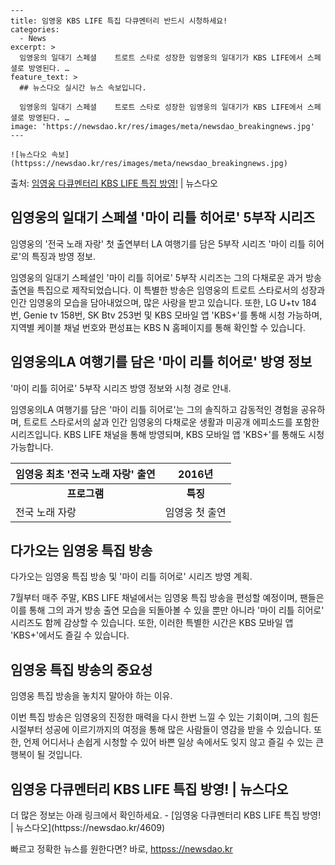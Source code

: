     ---
    title: 임영웅 KBS LIFE 특집 다큐멘터리 반드시 시청하세요!
    categories:
      - News
    excerpt: >
      임영웅의 일대기 스페셜    트로트 스타로 성장한 임영웅의 일대기가 KBS LIFE에서 스페셜로 방영된다. …
    feature_text: >
      ## 뉴스다오 실시간 뉴스 속보입니다.
    
      임영웅의 일대기 스페셜    트로트 스타로 성장한 임영웅의 일대기가 KBS LIFE에서 스페셜로 방영된다. …
    image: 'https://newsdao.kr/res/images/meta/newsdao_breakingnews.jpg'
    ---
    
    ![뉴스다오 속보](httpss://newsdao.kr/res/images/meta/newsdao_breakingnews.jpg)

<p>출처: <a href="httpss://newsdao.kr/4609" rel="dofollow">임영웅 다큐멘터리 KBS LIFE 특집 방영!</a> | 뉴스다오</p>

<h2 data-ke-size="size26">임영웅의 일대기 스페셜 '마이 리틀 히어로' 5부작 시리즈</h2>
임영웅의 '전국 노래 자랑' 첫 출연부터 LA 여행기를 담은 5부작 시리즈 '마이 리틀 히어로'의 특징과 방영 정보.

<p data-ke-size="size16">임영웅의 일대기 스페셜인 '마이 리틀 히어로' 5부작 시리즈는 그의 다채로운 과거 방송 출연을 특집으로 제작되었습니다. 이 특별한 방송은 임영웅의 트로트 스타로서의 성장과 인간 임영웅의 모습을 담아내었으며, 많은 사랑을 받고 있습니다. 또한, LG U+tv 184번, Genie tv 158번, SK Btv 253번 및 KBS 모바일 앱 'KBS+'를 통해 시청 가능하며, 지역별 케이블 채널 번호와 편성표는 KBS N 홈페이지를 통해 확인할 수 있습니다.</p>

<h2 data-ke-size="size26">임영웅의LA 여행기를 담은 '마이 리틀 히어로' 방영 정보</h2>
'마이 리틀 히어로' 5부작 시리즈 방영 정보와 시청 경로 안내.

<p data-ke-size="size16">임영웅의LA 여행기를 담은 '마이 리틀 히어로'는 그의 솔직하고 감동적인 경험을 공유하며, 트로트 스타로서의 삶과 인간 임영웅의 다채로운 생활과 미공개 에피소드를 포함한 시리즈입니다. KBS LIFE 채널을 통해 방영되며, KBS 모바일 앱 'KBS+'를 통해도 시청 가능합니다.</p>

<table>
    <thead>
        <tr>
            <th>임영웅 최초 '전국 노래 자랑' 출연</th>
            <th>2016년</th>
        </tr>
    </thead>
    <tbody>
        <tr>
            <td style="text-align: center; height: 17px;"><b>프로그램</b></td>
            <td style="text-align: center; height: 17px;"><b>특징</b></td>
        </tr>
        <tr>
            <td>전국 노래 자랑</td>
            <td>임영웅 첫 출연</td>
        </tr>
    </tbody>
</table>

<h2 data-ke-size="size26">다가오는 임영웅 특집 방송</h2>
다가오는 임영웅 특집 방송 및 '마이 리틀 히어로' 시리즈 방영 계획.

<p data-ke-size="size16">7월부터 매주 주말, KBS LIFE 채널에서는 임영웅 특집 방송을 편성할 예정이며, 팬들은 이를 통해 그의 과거 방송 출연 모습을 되돌아볼 수 있을 뿐만 아니라 '마이 리틀 히어로' 시리즈도 함께 감상할 수 있습니다. 또한, 이러한 특별한 시간은 KBS 모바일 앱 'KBS+'에서도 즐길 수 있습니다.</p>

<h2 data-ke-size="size26">임영웅 특집 방송의 중요성</h2>
임영웅 특집 방송을 놓치지 말아야 하는 이유.

<p data-ke-size="size16">이번 특집 방송은 임영웅의 진정한 매력을 다시 한번 느낄 수 있는 기회이며, 그의 힘든 시절부터 성공에 이르기까지의 여정을 통해 많은 사람들이 영감을 받을 수 있습니다. 또한, 언제 어디서나 손쉽게 시청할 수 있어 바쁜 일상 속에서도 잊지 않고 즐길 수 있는 큰 행복이 될 것입니다.</p>

<h2 data-ke-size="size26">임영웅 다큐멘터리 KBS LIFE 특집 방영! | 뉴스다오</h2>
더 많은 정보는 아래 링크에서 확인하세요.
- [임영웅 다큐멘터리 KBS LIFE 특집 방영! | 뉴스다오](httpss://newsdao.kr/4609) 

빠르고 정확한 뉴스를 원한다면? 바로, <a href="httpss://newsdao.kr" rel="dofollow">httpss://newsdao.kr</a>


    